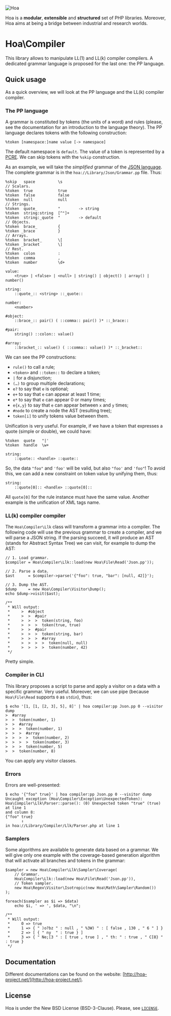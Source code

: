 ![Hoa](http://hoa-project.net/Media/Image/Hoa_small.png)

Hoa is a **modular**, **extensible** and **structured** set of PHP libraries.
Moreover, Hoa aims at being a bridge between industrial and research worlds.

# Hoa\Compiler

This library allows to manipulate LL(1) and LL(k) compiler compilers. A
dedicated grammar language is proposed for the last one: the PP language.

## Quick usage

As a quick overview, we will look at the PP language and the LL(k) compiler
compiler.

### The PP language

A grammar is constituted by tokens (the units of a word) and rules (please, see
the documentation for an introduction to the language theory). The PP language
declares tokens with the following construction:

    %token [namespace:]name value [-> namespace]

The default namespace is `default`. The value of a token is represented by a
[PCRE](http://pcre.org/). We can skip tokens with the `%skip` construction.

As an example, we will take the *simplified* grammar of the [JSON
language](http://json.org/). The complete grammar is in the
`hoa://Library/Json/Grammar.pp` file. Thus:

    %skip   space          \s
    // Scalars.
    %token  true           true
    %token  false          false
    %token  null           null
    // Strings.
    %token  quote_         "        -> string
    %token  string:string  [^"]+
    %token  string:_quote  "        -> default
    // Objects.
    %token  brace_         {
    %token _brace          }
    // Arrays.
    %token  bracket_       \[
    %token _bracket        \]
    // Rest.
    %token  colon          :
    %token  comma          ,
    %token  number         \d+

    value:
        <true> | <false> | <null> | string() | object() | array() | number()

    string:
        ::quote_:: <string> ::_quote::

    number:
        <number>

    #object:
        ::brace_:: pair() ( ::comma:: pair() )* ::_brace::

    #pair:
        string() ::colon:: value()

    #array:
        ::bracket_:: value() ( ::comma:: value() )* ::_bracket::

We can see the PP constructions:

  * `rule()` to call a rule;
  * `<token>` and `::token::` to declare a token;
  * `|` for a disjunction;
  * `(…)` to group multiple declarations;
  * `e?` to say that `e` is optional;
  * `e+` to say that `e` can appear at least 1 time;
  * `e*` to say that `e` can appear 0 or many times;
  * `e{x,y}` to say that `e` can appear between `x` and `y` times;
  * `#node` to create a node the AST (resulting tree);
  * `token[i]` to unify tokens value between them.

Unification is very useful. For example, if we have a token that expresses a
quote (simple or double), we could have:

    %token  quote   "|'
    %token  handle  \w+

    string:
        ::quote:: <handle> ::quote::

So, the data `"foo"` and `'foo'` will be valid, but also `"foo'` and `'foo"`! To
avoid this, we can add a new constraint on token value by unifying them, thus:

    string:
        ::quote[0]:: <handle> ::quote[0]::

All `quote[0]` for the rule instance must have the same value. Another example
is the unification of XML tags name.

### LL(k) compiler compiler

The `Hoa\Compiler\Llk` class will transform a grammar into a compiler. The
following code will use the previous grammar to create a compiler, and we will
parse a JSON string. If the parsing succeed, it will produce an AST (stands for
Abstract Syntax Tree) we can visit, for example to dump the AST:

    // 1. Load grammar.
    $compiler = Hoa\Compiler\Llk::load(new Hoa\File\Read('Json.pp'));

    // 2. Parse a data.
    $ast      = $compiler->parse('{"foo": true, "bar": [null, 42]}');

    // 3. Dump the AST.
    $dump     = new Hoa\Compiler\Visitor\Dump();
    echo $dump->visit($ast);

    /**
     * Will output:
     *     >  #object
     *     >  >  #pair
     *     >  >  >  token(string, foo)
     *     >  >  >  token(true, true)
     *     >  >  #pair
     *     >  >  >  token(string, bar)
     *     >  >  >  #array
     *     >  >  >  >  token(null, null)
     *     >  >  >  >  token(number, 42)
     */

Pretty simple.

### Compiler in CLI

This library proposes a script to parse and apply a visitor on a data with a
specific grammar. Very useful. Moreover, we can use pipe (because
`Hoa\File\Read` supports `0` as `stdin`), thus:

    $ echo '[1, [1, [2, 3], 5], 8]' | hoa compiler:pp Json.pp 0 --visitor dump
    >  #array
    >  >  token(number, 1)
    >  >  #array
    >  >  >  token(number, 1)
    >  >  >  #array
    >  >  >  >  token(number, 2)
    >  >  >  >  token(number, 3)
    >  >  >  token(number, 5)
    >  >  token(number, 8)

You can apply any visitor classes.

### Errors

Errors are well-presented:

    $ echo '{"foo" true}' | hoa compiler:pp Json.pp 0 --visitor dump
    Uncaught exception (Hoa\Compiler\Exception\UnexpectedToken):
    Hoa\Compiler\Llk\Parser::parse(): (0) Unexpected token "true" (true) at line 1
    and column 8:
    {"foo" true}
           ↑
    in hoa://Library/Compiler/Llk/Parser.php at line 1

### Samplers

Some algorithms are available to generate data based on a grammar. We will give
only one example with the coverage-based generation algorithm that will activate
all branches and tokens in the grammar:

    $sampler = new Hoa\Compiler\Llk\Sampler\Coverage(
        // Grammar.
        Hoa\Compiler\Llk::load(new Hoa\File\Read('Json.pp')),
        // Token sampler.
        new Hoa\Regex\Visitor\Isotropic(new Hoa\Math\Sampler\Random())
    );
 
    foreach($sampler as $i => $data)
        echo $i, ' => ', $data, "\n";

    /**
     * Will output:
     *     0 => true
     *     1 => { " )o?bz " : null , " %3W) " : [ false , 130 , " 6 " ] }
     *     2 => [ { " ny  " : true } ]
     *     3 => { " Ne;[3 " : [ true , true ] , " th: " : true , " C[8} " : true }
     */

## Documentation

Different documentations can be found on the website:
[http://hoa-project.net/](http://hoa-project.net/).

## License

Hoa is under the New BSD License (BSD-3-Clause). Please, see
[`LICENSE`](http://hoa-project.net/LICENSE).